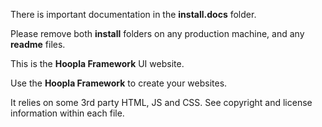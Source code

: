 There is important documentation in the **install.docs** folder.

Please remove both **install** folders on any production machine, and any **readme** files.

This is the **Hoopla Framework** UI website.

Use the **Hoopla Framework** to create your websites.

It relies on some 3rd party HTML, JS and CSS.  See copyright and license information within each file.
